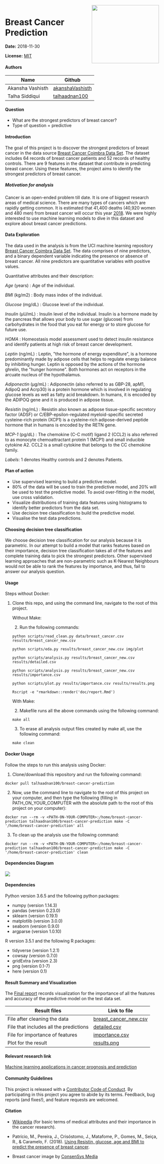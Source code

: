 <img src="https://cdn-images-1.medium.com/max/1600/0*uq2tGIOzQ0_fJXlI." align="right" height="190" width="220"/>

# Breast Cancer Prediction 

**Date:** 2018-11-30

**License:** [MIT](https://opensource.org/licenses/MIT)

#### Authors

| Name | Github |
| ---- | -------|
| Akansha Vashisth |[akanshaVashisth](https://github.com/akanshaVashisth)|
| Talha Siddiqui| [talhaadnan100](https://github.com/talhaadnan100)|


#### Question

- What are the strongest predictors of breast cancer?
- Type of question = predictive 

#### Introduction 

The goal of this project is to discover the strongest predictors of breast cancer in the data source [Breast Cancer Coimbra Data Set](https://archive.ics.uci.edu/ml/datasets/Breast+Cancer+Coimbra). The dataset includes 64 records of breast cancer patients and 52 records of healthy controls. There are 9 features in the dataset that contribute in predicting breast cancer. Using these features, the project aims to identify the strongest predictors of breast cancer.

##### Motivation for analysis

Cancer is an open-ended problem till date. It is one of biggest research areas of medical science. There are many types of cancers which are rapidly getting common. It is estimated that 41,400 deaths (40,920 women and 480 men) from breast cancer will occur this year [2018](https://www.cancer.net/cancer-types/breast-cancer/statistics/2015). We were highly interested to use machine learning models to dive in this dataset and explore about breast cancer predictions.

#### Data Exploration
  
The data used in the analysis is from the UCI machine learning repository [Breast Cancer Coimbra Data Set](https://archive.ics.uci.edu/ml/datasets/Breast+Cancer+Coimbra). The data comprises of nine predictors, and a binary dependent variable indicating the presence or absence of breast cancer. All nine predictors are quantitative variables with positive values.
  
Quantitative attributes and their description: 
  
*Age* (years) : Age of the individual.
  
*BMI* (kg/m2) : Body mass index of the individual.
  
*Glucose* (mg/dL) : Glucose level of the individual. 
  
*Insulin* (µU/mL) : Insulin level of the individual. Insulin is a hormone made by the pancreas that allows your body to use sugar (glucose) from carbohydrates in the food that you eat for energy or to store glucose for future use.
  
*HOMA* : Homeostasis model assessment used to detect insulin resistance and identify patients at high risk of breast cancer development.
  
*Leptin* (ng/mL) : Leptin, "the hormone of energy expenditure", is a hormone predominantly made by adipose cells that helps to regulate energy balance by inhibiting hunger. Leptin is opposed by the actions of the hormone ghrelin, the "hunger hormone". Both hormones act on receptors in the arcuate nucleus of the hypothalamus. 
  
*Adiponectin* (µg/mL) : Adiponectin (also referred to as GBP-28, apM1, AdipoQ and Acrp30) is a protein hormone which is involved in regulating glucose levels as well as fatty acid breakdown. In humans, it is encoded by the ADIPOQ gene and it is produced in adipose tissue.
  
*Resistin* (ng/mL) : Resistin also known as adipose tissue-specific secretory factor (ADSF) or C/EBP-epsilon-regulated myeloid-specific secreted cysteine-rich protein (XCP1) is a cysteine-rich adipose-derived peptide hormone that in humans is encoded by the RETN gene.
  
*MCP-1* (pg/dL) : The chemokine (C-C motif) ligand 2 (CCL2) is also referred to as monocyte chemoattractant protein 1 (MCP1) and small inducible cytokine A2. CCL2 is a small cytokine that belongs to the CC chemokine family. 
  
*Labels*: 1 denotes Healthy controls and 2 denotes Patients.


#### Plan of action

- Use supervised learning to build a predictive model.
- 80% of the data will be used to train the predictive model, and 20% will be used to test the predictive model. To avoid over-fitting in the model, use cross validation.
- Visualize distributions of training data features using histograms to identify better predictors from the data set.
- Use decision tree classification to build the predictive model.
- Visualise the test data predictions.

#### Choosing decision tree classification

We choose decision tree classification for our analysis because it is parametric. In our attempt to build a model that ranks features based on their importance, decision tree classification takes all of the features and complete training data to pick the strongest predictors. Other supervised learning approaches that are non-parametric such as K-Nearest Neighbours would not be able to rank the features by importance, and thus, fail to answer our analysis question.

#### Usage

Steps without Docker:

1. Clone this repo, and using the command line, navigate to the root of this project.

    Without Make:
    
    2. Run the following commands:

      ```python scripts/read_clean.py data/breast_cancer.csv results/breast_cancer_new.csv```

      ```python scripts/eda.py results/breast_cancer_new.csv img/plot```

      ```python scripts/analysis.py results/breast_cancer_new.csv results/detailed.csv```

      ```python scripts/analysis.py results/breast_cancer_new.csv results/importance.csv```

      ```python scripts/plot.py results/importance.csv results/results.png```

      ```Rscript -e "rmarkdown::render('doc/report.Rmd')```

    With Make:
    
    2. Makefile runs all the above commands using the following command:
        
      ```make all```
        
    3. To erase all analysis output files created by make all, use the following command:
        
      ```make clean```

#### Docker Usage

Follow the steps to run this analysis using Docker:

1. Clone/download this repository and run the following command:

```docker pull talhaadnan100/breast-cancer-prediction``` 

2. Now, use the command line to navigate to the root of this project on your computer, and then type the following (filling in PATH_ON_YOUR_COMPUTER with the absolute path to the root of this project on your computer):

```docker run --rm -v <PATH-ON-YOUR-COMPUTER>:/home/breast-cancer-prediction talhaadnan100/breast-cancer-prediction make -C '/home/breast-cancer-prediction' all```

3. To clean up the analysis use the following command:

```docker run --rm -v <PATH-ON-YOUR-COMPUTER>:/home/breast-cancer-prediction talhaadnan100/breast-cancer-prediction make -C '/home/breast-cancer-prediction' clean```

#### Dependencies Diagram

![](https://github.com/UBC-MDS/Breast-Cancer-Prediction/blob/master/Makefile.png)

#### Dependencies

Python version 3.6.5 and the following python packages:
- numpy (version 1.14.3)
- pandas (version 0.23.0)
- sklearn (version 0.19.1)
- matplotlib (version 3.0.0)
- seaborn (version 0.9.0)
- argparse (version 1.0.10)

R version 3.5.1 and the following R packages:
- tidyverse (version 1.2.1)
- cowsay (version 0.7.0)
- gridExtra (version 2.3)
- png (version 0.1-7)
- here (version 0.1)

#### Result Summary and Visualization

The [Final report](https://github.com/UBC-MDS/Breast-Cancer-Prediction/blob/master/doc/report.md) records visualization for the importance of all the features and accuracy of the predictive model on the test data set.

| Result files| Link to file|
| ---- | -------|
| File after cleaning the data| [breast_cancer_new.csv](https://github.com/UBC-MDS/Breast-Cancer-Prediction/blob/master/results/breast_cancer_new.csv)|
| File that includes all the predictions| [detailed.csv](https://github.com/UBC-MDS/Breast-Cancer-Prediction/blob/master/results/detailed.csv)|
| File for importance of features| [importance.csv](https://github.com/UBC-MDS/Breast-Cancer-Prediction/blob/master/results/importance.csv)|
| Plot for the result | [results.png](https://github.com/UBC-MDS/Breast-Cancer-Prediction/blob/master/results/results.png) |

#### Relevant research link

[Machine learning applications in cancer prognosis and prediction](https://www.sciencedirect.com/science/article/pii/S2001037014000464)

#### Community Guidelines

This project is released with a [Contributor Code of Conduct](https://github.com/akanshaVashisth/Breast-Cancer-Prediction/blob/new-branch-name/code-of-conduct.md). By participating in this project you agree to abide by its terms. Feedback, bug reports (and fixes!), and feature requests are welcomed.

#### Citation 

- [Wikipedia](https://en.wikipedia.org/wiki/Insulin) (for basic terms of medical attributes and their importance in the cancer research).

- Patrício, M., Pereira, J., Crisóstomo, J., Matafome, P., Gomes, M., Seiça, R., & Caramelo, F. (2018). [Using Resistin, glucose, age and BMI to predict the presence of breast cancer](https://bmccancer.biomedcentral.com/articles/10.1186/s12885-017-3877-1).

- Breast cancer image by [ConsenSys Media](https://www.google.com/search?client=safari&rls=en&biw=1183&bih=750&tbm=isch&sa=1&ei=TUAKXOKZG6SDk-4PzJCTuAo&q=breast+cancer+symbol&oq=breast+cancer+sym&gs_l=img.3.1.0l10.3803.4511..6188...0.0..0.69.159.3......1....1..gws-wiz-img.......0i67.Xlr8qcTDibM#imgrc=lB8QLGMxwvMk8M:)
